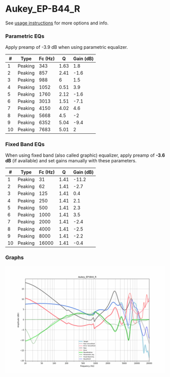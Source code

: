 # Aukey_EP-B44_R
See [usage instructions](https://github.com/jaakkopasanen/AutoEq#usage) for more options and info.

### Parametric EQs
Apply preamp of -3.9 dB when using parametric equalizer.

|   # | Type    |   Fc (Hz) |    Q |   Gain (dB) |
|-----|---------|-----------|------|-------------|
|   1 | Peaking |       343 | 1.63 |         1.8 |
|   2 | Peaking |       857 | 2.41 |        -1.6 |
|   3 | Peaking |       988 | 6    |         1.5 |
|   4 | Peaking |      1052 | 0.51 |         3.9 |
|   5 | Peaking |      1760 | 2.12 |        -1.6 |
|   6 | Peaking |      3013 | 1.51 |        -7.1 |
|   7 | Peaking |      4150 | 4.02 |         4.6 |
|   8 | Peaking |      5668 | 4.5  |        -2   |
|   9 | Peaking |      6352 | 5.04 |        -9.4 |
|  10 | Peaking |      7683 | 5.01 |         2   |

### Fixed Band EQs
When using fixed band (also called graphic) equalizer, apply preamp of **-3.6 dB** (if available) and set gains manually with these parameters.

|   # | Type    |   Fc (Hz) |    Q |   Gain (dB) |
|-----|---------|-----------|------|-------------|
|   1 | Peaking |        31 | 1.41 |       -11.2 |
|   2 | Peaking |        62 | 1.41 |        -2.7 |
|   3 | Peaking |       125 | 1.41 |         0.4 |
|   4 | Peaking |       250 | 1.41 |         2.1 |
|   5 | Peaking |       500 | 1.41 |         2.3 |
|   6 | Peaking |      1000 | 1.41 |         3.5 |
|   7 | Peaking |      2000 | 1.41 |        -2.4 |
|   8 | Peaking |      4000 | 1.41 |        -2.5 |
|   9 | Peaking |      8000 | 1.41 |        -2.2 |
|  10 | Peaking |     16000 | 1.41 |        -0.4 |

### Graphs
![](./Aukey_EP-B44_R.png)
